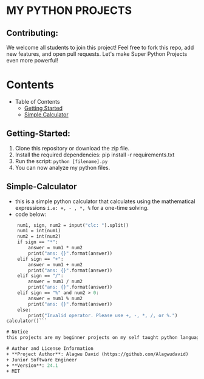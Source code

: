 # MY PYTHON PROJECTS

## Contributing:
We welcome all students to join this project!  Feel free to fork this repo, add new features, and open pull requests. Let's make Super Python Projects even more powerful!

# Contents
* Table of Contents
  * [Getting Started](#Getting-started)
  * [Simple Calculator](#)

## Getting-Started:
1. Clone this repository or download the zip file.
2. Install the required dependencies: pip install -r requirements.txt
3. Run the script: ```python [filename].py```
4. You can now analyze my python files.

## Simple-Calculator
- this is a simple python calculator that calculates using the mathematical expressions ```i.e: +, - , *, %``` for a one-time solving.
- code below:
```def calculator():
    num1, sign, num2 = input("clc: ").split()
    num1 = int(num1)
    num2 = int(num2)
    if sign == "*":
        answer = num1 * num2
        print("ans: {}".format(answer))
    elif sign == "+":
        answer = num1 + num2
        print("ans: {}".format(answer))
    elif sign == "/":
        answer = num1 / num2
        print("ans: {}".format(answer))
    elif sign == "%" and num2 > 0:
        answer = num1 % num2
        print("ans: {}".format(answer))
    else:
        print("Invalid operator. Please use +, -, *, /, or %.")
calculator()```

# Notice
this projects are my beginner projects on my self taught python language learning journey, if there is any way the codes in any way you debug and identify a bug you can contact or request to correct the codes to improve my learning journey.

# Author and License Information
+ **Project Author**: Alagwu David (https://github.com/Alagwudavid)
+ Junior Software Engineer
+ **Version**: 24.1
+ MIT